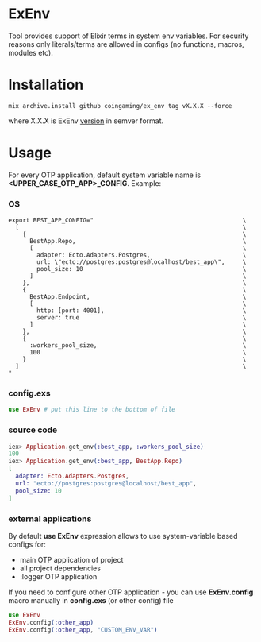 # ExEnv

Tool provides support of Elixir terms in system env variables.
For security reasons only literals/terms are allowed in configs (no functions, macros, modules etc).

# Installation

```
mix archive.install github coingaming/ex_env tag vX.X.X --force
```

where X.X.X is ExEnv [version](https://github.com/heathmont/ex_env/releases) in semver format.

# Usage

For every OTP application, default system variable name is **<UPPER_CASE_OTP_APP>_CONFIG**. Example:

### OS

```
export BEST_APP_CONFIG="                                          \
  [                                                               \
    {                                                             \
      BestApp.Repo,                                               \
      [                                                           \
        adapter: Ecto.Adapters.Postgres,                          \
        url: \"ecto://postgres:postgres@localhost/best_app\",     \
        pool_size: 10                                             \
      ]                                                           \
    },                                                            \
    {                                                             \
      BestApp.Endpoint,                                           \
      [                                                           \
        http: [port: 4001],                                       \
        server: true                                              \
      ]                                                           \
    },                                                            \
    {                                                             \
      :workers_pool_size,                                         \
      100                                                         \
    }                                                             \
  ]                                                               \
"
```

### config.exs

```elixir
use ExEnv # put this line to the bottom of file
```

### source code

```elixir
iex> Application.get_env(:best_app, :workers_pool_size)
100
iex> Application.get_env(:best_app, BestApp.Repo)
[
  adapter: Ecto.Adapters.Postgres,
  url: "ecto://postgres:postgres@localhost/best_app",
  pool_size: 10
]
```

### external applications

By default **use ExEnv** expression allows to use system-variable based configs for:

- main OTP application of project
- all project dependencies
- :logger OTP application

If you need to configure other OTP application - you can use **ExEnv.config** macro manually in **config.exs** (or other config) file

```elixir
use ExEnv
ExEnv.config(:other_app)
ExEnv.config(:other_app, "CUSTOM_ENV_VAR")
```

